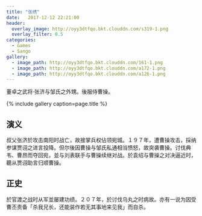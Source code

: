 ```yaml
---
title: "张绣"
date:   2017-12-12 22:21:00
header:
  overlay_image: http://oyy3dtfqo.bkt.clouddn.com/s319-1.png
  overlay_filter: 0.5
categories:
  - Games
  - Sango
gallery:
  - image_path: http://oyy3dtfqo.bkt.clouddn.com/161-1.png
  - image_path: http://oyy3dtfqo.bkt.clouddn.com/a172-1.png
  - image_path: http://oyy3dtfqo.bkt.clouddn.com/a126-1.png
---
```


董卓之武将·张济与邹氏之外甥。後服侍曹操。

{% include gallery caption=page.title %}

## 演义

叔父张济於攻击南阳时战亡，故接掌兵权佔领宛城。１９７年，遭曹操攻击，採纳参谋贾诩之进言投降。但尔後因曹操与邹氏私通相当愤怒，故突袭曹操。讨伐典韦、曹昂而夺回宛，並与刘表联手与曹操续继对战。於袁绍与曹操之对决逼近时，聽从贾诩助言归顺曹操。

## 正史

於官渡之战时从军並屡建功绩。２０７年，於讨伐乌丸之时病故。亦有一说为因受曹丕责备「杀我兄长，还能装作若无其事地来见我」而自杀。